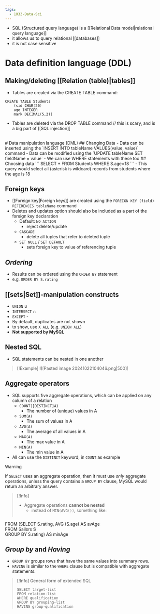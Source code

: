 ```yaml
---
tags:
  - 1033-Data-Sci
---
```

- SQL (Structured query language) is a [[Relational Data model|relational query language]]
- it allows us to query relational [[databases]]
- it is not case sensitive
# Data definition language (DDL)
## Making/deleting [[Relation (table)|tables]]
- Tables are created via the CREATE TABLE command:
```
CREATE TABLE Students
	(sid CHAR(20)
	age INTEGER
	mark DECIMAL(5,2))
```
- Tables are deleted via the DROP TABLE command // this is scary, and is a big part of [[SQL injection]]  
<br>
# Data manipulation language (DML)
## Changing Data
- Data can be inserted using the `INSERT INTO tableName VALUES(value, value)` command
- Data can be modified using the `UPDATE tableName SET fieldName = value`
	- We can use WHERE statements with these too
## Choosing data
```
SELECT *
FROM Students
WHERE S.age=18
```
- This query would select all (asterisk is wildcard) records from students where the age is 18

## Foreign keys
- [[Foreign key|Foreign keys]] are created using the `FOREIGN KEY (field) REFERENCES tableName` command
- Deletes and updates option should also be included as a part of the foreign key declaration
	- Default: `NO ACTION` 
		- reject delete/update
	- `CASCADE` 
		- delete all tuples that refer to deleted tuple
	- `SET NULL` / `SET DEFAULT` 
		- sets foreign key to value of referencing tuple

## *Ordering*
- Results can be ordered using the `ORDER BY` statement
- e.g. `ORDER BY S.rating`

## [[sets|Set]]-manipulation constructs
- `UNION` $\cup$
- `INTERSECT` $\cap$
- `EXCEPT` -
- By default, duplicates are not shown
- to show, use `X ALL` (e.g. `UNION ALL`)
- **Not supported by MySQL**

## Nested SQL
- SQL statements can be nested in one another

> [!Example]
> ![[Pasted image 20241022104046.png|500]]

## Aggregate operators

- SQL supports five aggregate operations, which can be applied on any column of a relation
	- `COUNT([DISTINCT]A)` 
		- The number of (unique) values in A
	- `SUM(A)`
		- The sum of values in A
	- `AVG(A)`
		- The average of all values in A
	- `MAX(A)`
		- The max value in A
	- `MIN(A)`
		- The min value in A
- All can use the `DISTINCT` keyword, in `COUNT` as example

> [!Warning] 
> If `SELECT` uses an aggregate operation, then it must use *only* aggregate operations, unless the query contains a `GROUP BY` clause, MySQL would return an arbitrary answer.

>[!Info]
> - Aggregate operations **cannot be nested**
> 	- instead of `MIN(AVG())`, something like:
> ```SELECT MIN (avAge)  
FROM (SELECT S.rating, AVG (S.age) AS avAge  
FROM Sailors S  
GROUP BY S.rating) AS minAge


## *Group by* and *Having*
- `GROUP BY` groups rows that have the same values into summary rows.
- `HAVING` is similar to the `WHERE` clause but is compatible with aggregate statements.

> [!Info] General form of extended SQL
> ```
> SELECT target-list
> FROM relation-list
> WHERE qualification
> GROUP BY grouping-list
> HAVING group-qualification
>```

